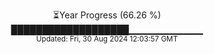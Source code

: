 <p align="center">
⏳Year Progress (66.26 %)<br>
███████████████████▁▁▁▁▁▁▁▁▁▁▁ <br>
<sub>Updated: Fri, 30 Aug 2024 12:03:57 GMT</sub>
</p>

